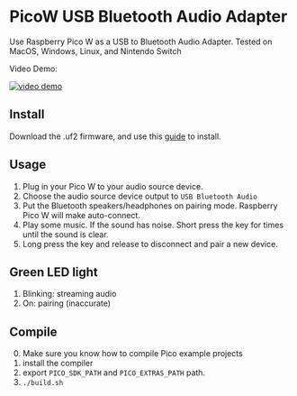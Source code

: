 # PicoW USB Bluetooth Audio Adapter
Use Raspberry Pico W as a USB to Bluetooth Audio Adapter. Tested on MacOS, Windows, Linux, and Nintendo Switch

Video Demo:
   
[![video demo](http://img.youtube.com/vi/Dilagi7l4xc/0.jpg)](http://www.youtube.com/watch?v=Dilagi7l4xc "")

## Install 
Download the .uf2 firmware, and use this [guide](https://www.okdo.com/getting-started/get-started-with-raspberry-pi-pico/) to install.

## Usage
1. Plug in your Pico W to your audio source device. 
2. Choose the audio source device output to `USB Bluetooth Audio`
3. Put the Bluetooth speakers/headphones on pairing mode. Raspberry Pico W will make auto-connect.
4. Play some music. If the sound has noise. Short press the key for times until the sound is clear.
5. Long press the key and release to disconnect and pair a new device.

## Green LED light
1. Blinking: streaming audio
2. On: pairing (inaccurate)

## Compile
0. Make sure you know how to compile Pico example projects
1. install the compiler 
2. export `PICO_SDK_PATH` and `PICO_EXTRAS_PATH` path.
3. `./build.sh`
